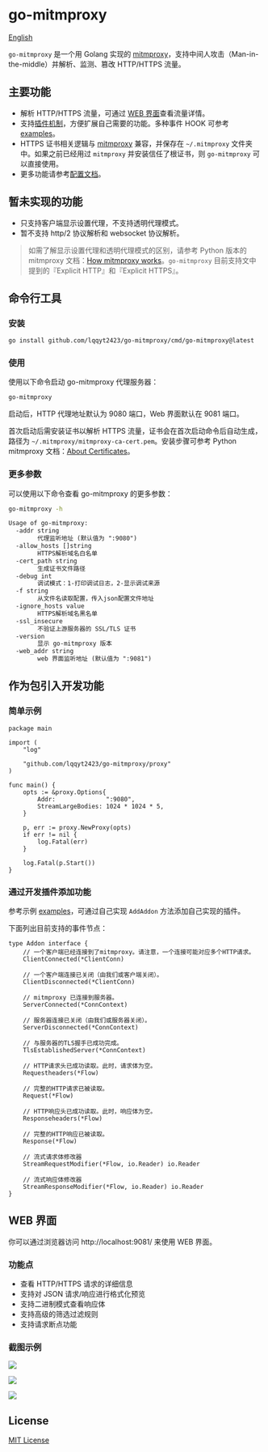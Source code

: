# go-mitmproxy

[English](./README.md)

`go-mitmproxy` 是一个用 Golang 实现的 [mitmproxy](https://mitmproxy.org/)，支持中间人攻击（Man-in-the-middle）并解析、监测、篡改 HTTP/HTTPS 流量。

## 主要功能

- 解析 HTTP/HTTPS 流量，可通过 [WEB 界面](#web-界面)查看流量详情。
- 支持[插件机制](#通过开发插件添加功能)，方便扩展自己需要的功能。多种事件 HOOK 可参考 [examples](./examples)。
- HTTPS 证书相关逻辑与 [mitmproxy](https://mitmproxy.org/) 兼容，并保存在 `~/.mitmproxy` 文件夹中。如果之前已经用过 `mitmproxy` 并安装信任了根证书，则 `go-mitmproxy` 可以直接使用。
- 更多功能请参考[配置文档](#更多参数)。

## 暂未实现的功能

- 只支持客户端显示设置代理，不支持透明代理模式。
- 暂不支持 http/2 协议解析和 websocket 协议解析。

> 如需了解显示设置代理和透明代理模式的区别，请参考 Python 版本的 mitmproxy 文档：[How mitmproxy works](https://docs.mitmproxy.org/stable/concepts-howmitmproxyworks/)。`go-mitmproxy` 目前支持文中提到的『Explicit HTTP』和『Explicit HTTPS』。

## 命令行工具

### 安装

```bash
go install github.com/lqqyt2423/go-mitmproxy/cmd/go-mitmproxy@latest
```

### 使用

使用以下命令启动 go-mitmproxy 代理服务器：

```bash
go-mitmproxy
```

启动后，HTTP 代理地址默认为 9080 端口，Web 界面默认在 9081 端口。

首次启动后需安装证书以解析 HTTPS 流量，证书会在首次启动命令后自动生成，路径为 `~/.mitmproxy/mitmproxy-ca-cert.pem`。安装步骤可参考 Python mitmproxy 文档：[About Certificates](https://docs.mitmproxy.org/stable/concepts-certificates/)。

### 更多参数

可以使用以下命令查看 go-mitmproxy 的更多参数：

```bash
go-mitmproxy -h
```

```txt
Usage of go-mitmproxy:
  -addr string
    	代理监听地址 (默认值为 ":9080")
  -allow_hosts []string
    	HTTPS解析域名白名单
  -cert_path string
    	生成证书文件路径
  -debug int
    	调试模式：1-打印调试日志，2-显示调试来源
  -f string
    	从文件名读取配置，传入json配置文件地址
  -ignore_hosts value
    	HTTPS解析域名黑名单
  -ssl_insecure
    	不验证上游服务器的 SSL/TLS 证书
  -version
    	显示 go-mitmproxy 版本
  -web_addr string
    	web 界面监听地址 (默认值为 ":9081")
```

## 作为包引入开发功能

### 简单示例

```golang
package main

import (
	"log"

	"github.com/lqqyt2423/go-mitmproxy/proxy"
)

func main() {
	opts := &proxy.Options{
		Addr:              ":9080",
		StreamLargeBodies: 1024 * 1024 * 5,
	}

	p, err := proxy.NewProxy(opts)
	if err != nil {
		log.Fatal(err)
	}

	log.Fatal(p.Start())
}
```

### 通过开发插件添加功能

参考示例 [examples](./examples)，可通过自己实现 `AddAddon` 方法添加自己实现的插件。

下面列出目前支持的事件节点：

```golang
type Addon interface {
	// 一个客户端已经连接到了mitmproxy。请注意，一个连接可能对应多个HTTP请求。
	ClientConnected(*ClientConn)

	// 一个客户端连接已关闭（由我们或客户端关闭）。
	ClientDisconnected(*ClientConn)

	// mitmproxy 已连接到服务器。
	ServerConnected(*ConnContext)

	// 服务器连接已关闭（由我们或服务器关闭）。
	ServerDisconnected(*ConnContext)

	// 与服务器的TLS握手已成功完成。
	TlsEstablishedServer(*ConnContext)

	// HTTP请求头已成功读取。此时，请求体为空。
	Requestheaders(*Flow)

	// 完整的HTTP请求已被读取。
	Request(*Flow)

	// HTTP响应头已成功读取。此时，响应体为空。
	Responseheaders(*Flow)

	// 完整的HTTP响应已被读取。
	Response(*Flow)

	// 流式请求体修改器
	StreamRequestModifier(*Flow, io.Reader) io.Reader

	// 流式响应体修改器
	StreamResponseModifier(*Flow, io.Reader) io.Reader
}
```

## WEB 界面

你可以通过浏览器访问 http://localhost:9081/ 来使用 WEB 界面。

### 功能点

- 查看 HTTP/HTTPS 请求的详细信息
- 支持对 JSON 请求/响应进行格式化预览
- 支持二进制模式查看响应体
- 支持高级的筛选过滤规则
- 支持请求断点功能

### 截图示例

![](./assets/web-1.png)

![](./assets/web-2.png)

![](./assets/web-3.png)

## License

[MIT License](./LICENSE)
